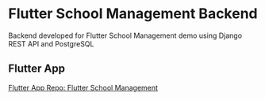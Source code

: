 # Flutter School Management Backend

Backend developed for Flutter School Management demo using Django REST API and PostgreSQL

## Flutter App


[Flutter App Repo: Flutter School Management](https://github.com/arnb13/FlutterSchoolManagement/blob/master/README.md)
